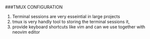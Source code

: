 ###TMUX CONFIGURATION
1. Terminal sessions are very esseintial in large projects
2. tmux is very handly tool to storing the terminal sessions it, 
3. provide keyboard shortcuts like vim and can we use together with neovim editor
